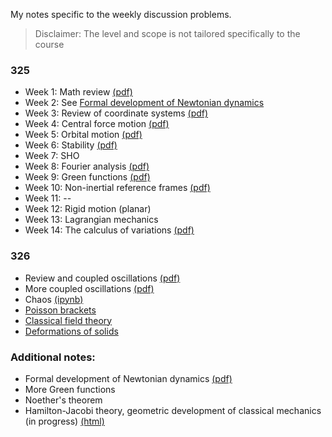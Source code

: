 My notes specific to the weekly discussion problems.

> Disclaimer: The level and scope is not tailored specifically to the course


### 325
- Week 1: Math review [(pdf)](325/Week1/Week1.pdf)
- Week 2: See [Formal development of Newtonian dynamics](325/Week2/Week2.pdf) 
- Week 3: Review of coordinate systems [(pdf)](325/Week3/Week3.pdf)
- Week 4: Central force motion [(pdf)](325/Week4/Week4.pdf)
- Week 5: Orbital motion [(pdf)](325/Week5/Week5.pdf)
- Week 6: Stability [(pdf)](325/Week6/Week6.pdf)
- Week 7: SHO
- Week 8: Fourier analysis [(pdf)](325/Week8/Week8.pdf)
- Week 9: Green functions [(pdf)](325/Week9/Week9.pdf)
- Week 10: Non-inertial reference frames [(pdf)](325/Week10/Week10.pdf)
- Week 11: --
- Week 12: Rigid motion (planar)
- Week 13: Lagrangian mechanics
- Week 14: The calculus of variations [(pdf)](325/Week14/Week14.pdf)



### 326
- Review and coupled oscillations [(pdf)](326/Week1/Week1.pdf)
- More coupled oscillations [(pdf)](326/Week2/Week2.pdf)
- Chaos [(ipynb)](326/Week5/chaos_notes.html)
- [Poisson brackets](326/Extra/poi.html)
- [Classical field theory](326\Week12\classical_field_theory.html)
- [Deformations of solids](326\Week12\deformations.html)

### Additional notes:

- Formal development of Newtonian dynamics [(pdf)](325/Week2/Week2.pdf) 
- More Green functions 
- Noether's theorem
- Hamilton-Jacobi theory, geometric development of classical mechanics (in progress) [(html)](326/Extra/hamilton_jacobi.html)